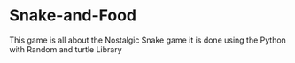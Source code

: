 # Snake-and-Food
This game is all about the Nostalgic Snake game it is done using the Python with Random and turtle Library
